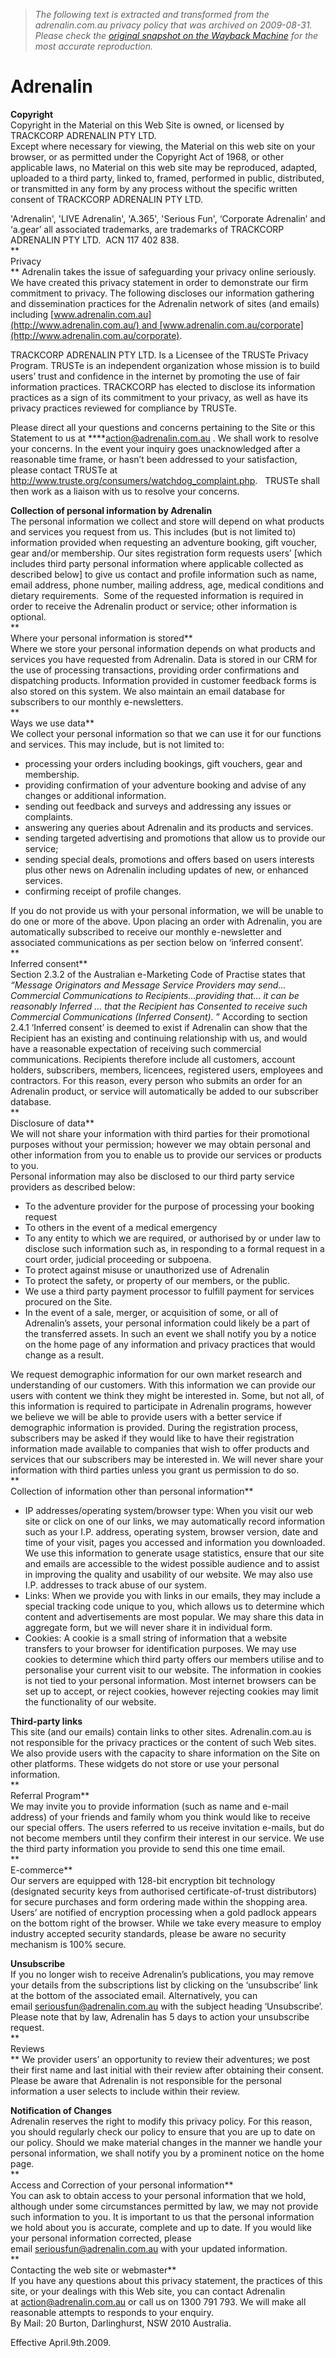 > *The following text is extracted and transformed from the adrenalin.com.au privacy policy that was archived on 2009-08-31. Please check the [original snapshot on the Wayback Machine](https://web.archive.org/web/20090831040106id_/http%3A//www.adrenalin.com.au/privacy) for the most accurate reproduction.*

# Adrenalin

**Copyright**  
Copyright in the Material on this Web Site is owned, or licensed by TRACKCORP ADRENALIN PTY LTD.  
Except where necessary for viewing, the Material on this web site on your browser, or as permitted under the Copyright Act of 1968, or other applicable laws, no Material on this web site may be reproduced, adapted, uploaded to a third party, linked to, framed, performed in public, distributed, or transmitted in any form by any process without the specific written consent of TRACKCORP ADRENALIN PTY LTD.

'Adrenalin', 'LIVE Adrenalin', 'A.365', 'Serious Fun', ‘Corporate Adrenalin’ and ‘a.gear’ all associated trademarks, are trademarks of TRACKCORP ADRENALIN PTY LTD.  ACN 117 402 838.  
 **  
Privacy  
** Adrenalin takes the issue of safeguarding your privacy online seriously. We have created this privacy statement in order to demonstrate our firm commitment to privacy. The following discloses our information gathering and dissemination practices for the Adrenalin network of sites (and emails) including [www.adrenalin.com.au](http://www.adrenalin.com.au/) and [www.adrenalin.com.au/corporate](http://www.adrenalin.com.au/corporate). 

TRACKCORP ADRENALIN PTY LTD. Is a Licensee of the TRUSTe Privacy Program. TRUSTe is an independent organization whose mission is to build users’ trust and confidence in the internet by promoting the use of fair information practices. TRACKCORP has elected to disclose its information practices as a sign of its commitment to your privacy, as well as have its privacy practices reviewed for compliance by TRUSTe.

Please direct all your questions and concerns pertaining to the Site or this Statement to us at ****[action@adrenalin.com.au](mailto:action@adrenalin.com.au) . We shall work to resolve your concerns. In the event your inquiry goes unacknowledged after a reasonable time frame, or hasn’t been addressed to your satisfaction, please contact TRUSTe at <http://www.truste.org/consumers/watchdog_complaint.php>.   TRUSTe shall then work as a liaison with us to resolve your concerns.

**Collection of personal information by Adrenalin**   
The personal information we collect and store will depend on what products and services you request from us. This includes (but is not limited to) information provided when requesting an adventure booking, gift voucher, gear and/or membership. Our sites registration form requests users’ [which includes third party personal information where applicable collected as described below] to give us contact and profile information such as name, email address, phone number, mailing address, age, medical conditions and dietary requirements.  Some of the requested information is required in order to receive the Adrenalin product or service; other information is optional.  
 **  
Where your personal information is stored**   
Where we store your personal information depends on what products and services you have requested from Adrenalin. Data is stored in our CRM for the use of processing transactions, providing order confirmations and dispatching products. Information provided in customer feedback forms is also stored on this system. We also maintain an email database for subscribers to our monthly e-newsletters.  
 **  
Ways we use data**   
We collect your personal information so that we can use it for our functions and services. This may include, but is not limited to:

  * processing your orders including bookings, gift vouchers, gear and membership. 
  * providing confirmation of your adventure booking and advise of any changes or additional information. 
  * sending out feedback and surveys and addressing any issues or complaints. 
  * answering any queries about Adrenalin and its products and services. 
  * sending targeted advertising and promotions that allow us to provide our service; 
  * sending special deals, promotions and offers based on users interests plus other news on Adrenalin including updates of new, or enhanced services. 
  * confirming receipt of profile changes. 



If you do not provide us with your personal information, we will be unable to do one or more of the above. Upon placing an order with Adrenalin, you are automatically subscribed to receive our monthly e-newsletter and associated communications as per section below on ‘inferred consent’.  
 **  
Inferred consent**   
Section 2.3.2 of the Australian e-Marketing Code of Practise states that  _“Message Originators and Message Service Providers may send…Commercial Communications to Recipients…providing that… it can be reasonably Inferred … that the Recipient has Consented to receive such Commercial Communications (Inferred Consent)._ ” According to section 2.4.1 ‘Inferred consent’ is deemed to exist if Adrenalin can show that the Recipient has an existing and continuing relationship with us, and would have a reasonable expectation of receiving such commercial communications. Recipients therefore include all customers, account holders, subscribers, members, licencees, registered users, employees and contractors. For this reason, every person who submits an order for an Adrenalin product, or service will automatically be added to our subscriber database.  
 **  
Disclosure of data**   
We will not share your information with third parties for their promotional purposes without your permission; however we may obtain personal and other information from you to enable us to provide our services or products to you.   
Personal information may also be disclosed to our third party service providers as described below:

  * To the adventure provider for the purpose of processing your booking request 
  * To others in the event of a medical emergency 
  * To any entity to which we are required, or authorised by or under law to disclose such information such as, in responding to a formal request in a court order, judicial proceeding or subpoena. 
  * To protect against misuse or unauthorized use of Adrenalin 
  * To protect the safety, or property of our members, or the public. 
  * We use a third party payment processor to fulfill payment for services procured on the Site. 
  * In the event of a sale, merger, or acquisition of some, or all of Adrenalin’s assets, your personal information could likely be a part of the transferred assets. In such an event we shall notify you by a notice on the home page of any information and privacy practices that would change as a result. 



We request demographic information for our own market research and understanding of our customers. With this information we can provide our users with content we think they might be interested in. Some, but not all, of this information is required to participate in Adrenalin programs, however we believe we will be able to provide users with a better service if demographic information is provided. During the registration process, subscribers may be asked if they would like to have their registration information made available to companies that wish to offer products and services that our subscribers may be interested in. We will never share your information with third parties unless you grant us permission to do so.  
 **  
Collection of information other than personal information**

  * IP addresses/operating system/browser type: When you visit our web site or click on one of our links, we may automatically record information such as your I.P. address, operating system, browser version, date and time of your visit, pages you accessed and information you downloaded. We use this information to generate usage statistics, ensure that our site and emails are accessible to the widest possible audience and to assist in improving the quality and usability of our website. We may also use I.P. addresses to track abuse of our system. 
  * Links: When we provide you with links in our emails, they may include a special tracking code unique to you, which allows us to determine which content and advertisements are most popular. We may share this data in aggregate form, but we will never share it in individual form. 
  * Cookies: A cookie is a small string of information that a website transfers to your browser for identification purposes. We may use cookies to determine which third party offers our members utilise and to personalise your current visit to our website. The information in cookies is not tied to your personal information. Most internet browsers can be set up to accept, or reject cookies, however rejecting cookies may limit the functionality of our website. 



**Third-party links**   
This site (and our emails) contain links to other sites. Adrenalin.com.au is not responsible for the privacy practices or the content of such Web sites. We also provide users with the capacity to share information on the Site on other platforms. These widgets do not store or use your personal information.  
 **  
Referral Program**   
We may invite you to provide information (such as name and e-mail address) of your friends and family whom you think would like to receive our special offers. The users referred to us receive invitation e-mails, but do not become members until they confirm their interest in our service. We use the third party information you provide to send this one time email.  
 **  
E-commerce**   
Our servers are equipped with 128-bit encryption bit technology (designated security keys from authorised certificate-of-trust distributors) for secure purchases and form ordering made within the shopping area. Users’ are notified of encryption processing when a gold padlock appears on the bottom right of the browser. While we take every measure to employ industry accepted security standards, please be aware no security mechanism is 100% secure.

**Unsubscribe**   
If you no longer wish to receive Adrenalin’s publications, you may remove your details from the subscriptions list by clicking on the ‘unsubscribe’ link at the bottom of the associated email. Alternatively, you can email [seriousfun@adrenalin.com.au](mailto:seriousfun@adrenalin.com.au?subject=Unsubscribe) with the subject heading ‘Unsubscribe’. Please note that by law, Adrenalin has 5 days to action your unsubscribe request.  
 **  
Reviews  
** We provider users’ an opportunity to review their adventures; we post their first name and last initial with their review after obtaining their consent. Please be aware that Adrenalin is not responsible for the personal information a user selects to include within their review. 

**Notification of Changes**   
Adrenalin reserves the right to modify this privacy policy. For this reason, you should regularly check our policy to ensure that you are up to date on our policy. Should we make material changes in the manner we handle your personal information, we shall notify you by a prominent notice on the home page.  
 **  
Access and Correction of your personal information**   
You can ask to obtain access to your personal information that we hold, although under some circumstances permitted by law, we may not provide such information to you. It is important to us that the personal information we hold about you is accurate, complete and up to date. If you would like your personal information corrected, please email [seriousfun@adrenalin.com.au](mailto:seriousfun@adrenalin.com.au) with your updated information.  
 **  
Contacting the web site or webmaster**   
If you have any questions about this privacy statement, the practices of this site, or your dealings with this Web site, you can contact Adrenalin at [action@adrenalin.com.au](mailto:action@adrenalin.com.au) or call us on 1300 791 793. We will make all reasonable attempts to responds to your enquiry.  
By Mail: 20 Burton, Darlinghurst, NSW 2010 Australia.

Effective April.9th.2009.

[](http://www.truste.org/ivalidate.php?url=www.adrenalin.com.au)
